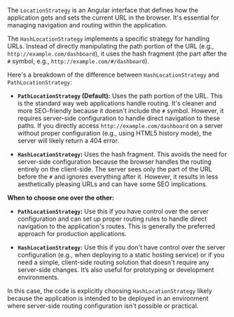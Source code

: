 The `LocationStrategy` is an Angular interface that defines how the application gets and sets the current URL in the browser. It's essential for managing navigation and routing within the application.

The `HashLocationStrategy` implements a specific strategy for handling URLs. Instead of directly manipulating the path portion of the URL (e.g., `http://example.com/dashboard`), it uses the hash fragment (the part after the `#` symbol, e.g., `http://example.com/#/dashboard`).  

Here's a breakdown of the difference between `HashLocationStrategy` and `PathLocationStrategy`:

* **`PathLocationStrategy` (Default):** Uses the path portion of the URL. This is the standard way web applications handle routing.  It's cleaner and more SEO-friendly because it doesn't include the `#` symbol. However, it requires server-side configuration to handle direct navigation to these paths.  If you directly access `http://example.com/dashboard` on a server without proper configuration (e.g., using HTML5 history mode), the server will likely return a 404 error.

* **`HashLocationStrategy`:** Uses the hash fragment. This avoids the need for server-side configuration because the browser handles the routing entirely on the client-side.  The server sees only the part of the URL before the `#` and ignores everything after it.  However, it results in less aesthetically pleasing URLs and can have some SEO implications.

**When to choose one over the other:**

* **`PathLocationStrategy`:** Use this if you have control over the server configuration and can set up proper routing rules to handle direct navigation to the application's routes. This is generally the preferred approach for production applications.

* **`HashLocationStrategy`:** Use this if you don't have control over the server configuration (e.g., when deploying to a static hosting service) or if you need a simple, client-side routing solution that doesn't require any server-side changes.  It’s also useful for prototyping or development environments.

In this case, the code is explicitly choosing `HashLocationStrategy` likely because the application is intended to be deployed in an environment where server-side routing configuration isn't possible or practical.